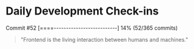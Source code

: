 # Daily Development Check-ins

Commit #52
[====--------------------------] 14% (52/365 commits)

> "Frontend is the living interaction between humans and machines."